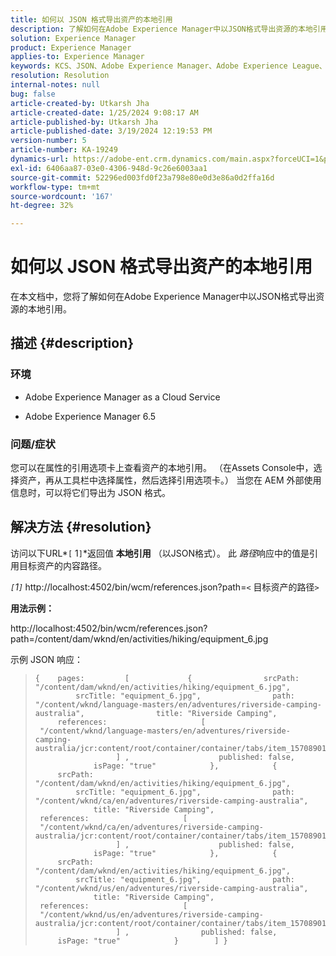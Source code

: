 ```yaml
---
title: 如何以 JSON 格式导出资产的本地引用
description: 了解如何在Adobe Experience Manager中以JSON格式导出资源的本地引用
solution: Experience Manager
product: Experience Manager
applies-to: Experience Manager
keywords: KCS、JSON、Adobe Experience Manager、Adobe Experience League、资产、AEM
resolution: Resolution
internal-notes: null
bug: false
article-created-by: Utkarsh Jha
article-created-date: 1/25/2024 9:08:17 AM
article-published-by: Utkarsh Jha
article-published-date: 3/19/2024 12:19:53 PM
version-number: 5
article-number: KA-19249
dynamics-url: https://adobe-ent.crm.dynamics.com/main.aspx?forceUCI=1&pagetype=entityrecord&etn=knowledgearticle&id=4ccfb441-61bb-ee11-a569-6045bd006b3d
exl-id: 6406aa87-03e0-4306-948d-9c26e6003aa1
source-git-commit: 52296ed003fd0f23a798e80e0d3e86a0d2ffa16d
workflow-type: tm+mt
source-wordcount: '167'
ht-degree: 32%

---
```


# 如何以 JSON 格式导出资产的本地引用


在本文档中，您将了解如何在Adobe Experience Manager中以JSON格式导出资源的本地引用。

## 描述 {#description}


### <b>环境</b>

- Adobe Experience Manager as a Cloud Service


- Adobe Experience Manager 6.5


### <b>问题/症状</b>

您可以在属性的引用选项卡上查看资产的本地引用。 （在Assets Console中，选择资产，再从工具栏中选择属性，然后选择引用选项卡。） 当您在 AEM 外部使用信息时，可以将它们导出为 JSON 格式。


## 解决方法 {#resolution}


访问以下URL*`[` 1`]`*返回值 <b>本地引用</b> （以JSON格式）。 此 *路径*&#x200B;响应中的值是引用目标资产的内容路径。

*`[`1`]`<b>* </b>http://localhost:4502/bin/wcm/references.json?path=`<` 目标资产的路径`>`



<b>用法示例：</b>

http://localhost:4502/bin/wcm/references.json?path=/content/dam/wknd/en/activities/hiking/equipment_6.jpg

示例 JSON 响应：


> ```
> {    pages:         [             {                srcPath: "/content/dam/wknd/en/activities/hiking/equipment_6.jpg",                srcTitle: "equipment_6.jpg",                path: "/content/wknd/language-masters/en/adventures/riverside-camping-australia",                title: "Riverside Camping",                references:                     [                         "/content/wknd/language-masters/en/adventures/riverside-camping-australia/jcr:content/root/container/container/tabs/item_1570890147607/par0/image/fileReference"                    ] ,                    published: false,                    isPage: "true"            },            {                srcPath: "/content/dam/wknd/en/activities/hiking/equipment_6.jpg",                srcTitle: "equipment_6.jpg",                path: "/content/wknd/ca/en/adventures/riverside-camping-australia",                title: "Riverside Camping",                references:                     [                         "/content/wknd/ca/en/adventures/riverside-camping-australia/jcr:content/root/container/container/tabs/item_1570890147607/par0/image/fileReference"                    ] ,                    published: false,                    isPage: "true"            },            {                srcPath: "/content/dam/wknd/en/activities/hiking/equipment_6.jpg",                srcTitle: "equipment_6.jpg",                path: "/content/wknd/us/en/adventures/riverside-camping-australia",                title: "Riverside Camping",                references:                     [                         "/content/wknd/us/en/adventures/riverside-camping-australia/jcr:content/root/container/container/tabs/item_1570890147607/par0/image/fileReference"                    ] ,                published: false,                isPage: "true"            }        ] }
> ```
